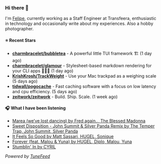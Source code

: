 ### Hi there 👋

I'm [Felipe](https://felipevm.com), currently working as a Staff Engineer at Transfeera, enthusiastic in technology and occasionally write about my experiences. Also a hobby photographer.

#### ⭐ Recent Stars
- **[charmbracelet/bubbletea](https://github.com/charmbracelet/bubbletea)** - A powerful little TUI framework 🏗 (1 day ago)
- **[charmbracelet/glamour](https://github.com/charmbracelet/glamour)** - Stylesheet-based markdown rendering for your CLI apps 💇🏻‍♀️ (1 day ago)
- **[KrishKrosh/TrackWeight](https://github.com/KrishKrosh/TrackWeight)** - Use your Mac trackpad as a weighing scale (5 days ago)
- **[tidwall/pogocache](https://github.com/tidwall/pogocache)** - Fast caching software with a focus on low latency and cpu efficiency. (5 days ago)
- **[zeitwork/zeitwork](https://github.com/zeitwork/zeitwork)** - Build. Ship. Scale. (1 week ago)

#### 🎧 What I have been listening
- [Marea (we’ve lost dancing) by Fred again.., The Blessed Madonna](https://open.spotify.com/track/1t0Jmqg1pKVBbxjQFZebeR)
- [Sweet Disposition - John Summit &amp; Silver Panda Remix by The Temper Trap, John Summit, Silver Panda](https://open.spotify.com/track/7rXke3ttpL2uXel9Nesf4u)
- [It Feels So Good by Matt Sassari, HUGEL, Sonique](https://open.spotify.com/track/7xFy1kfgGWJWTpx1vSHBLi)
- [Forever (feat. Malou &amp; Yuna) by HUGEL, Diplo, Malou, Yuna](https://open.spotify.com/track/2YHUlS8D0qH6GUUMNBHFgT)
- [Stumblin&#39; In by CYRIL](https://open.spotify.com/track/0h3Xy4V4apMraB5NuM8U7Z)

_Powered by [TuneFeed](https://tunefeed.app?ref=github.com)_
